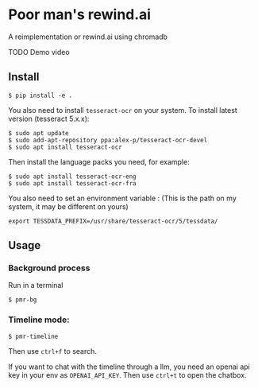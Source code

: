# Poor man's rewind.ai

A reimplementation or rewind.ai using chromadb

TODO Demo video





## Install

```console
$ pip install -e .
```

You also need to install `tesseract-ocr` on your system. To install latest version (tesseract 5.x.x):

```console
$ sudo apt update
$ sudo add-apt-repository ppa:alex-p/tesseract-ocr-devel
$ sudo apt install tesseract-ocr
```
Then install the language packs you need, for example:

```console
$ sudo apt install tesseract-ocr-eng
$ sudo apt install tesseract-ocr-fra
```

You also need to set an environment variable :
(This is the path on my system, it may be different on yours)
```console
export TESSDATA_PREFIX=/usr/share/tesseract-ocr/5/tessdata/
```

## Usage
### Background process
Run in a terminal  
```console
$ pmr-bg
```

### Timeline mode: 

```console
$ pmr-timeline
```

Then use `ctrl+f` to search.

If you want to chat with the timeline through a llm, you need an openai api key in your env as `OPENAI_API_KEY`.
Then use `ctrl+t` to open the chatbox.
  
